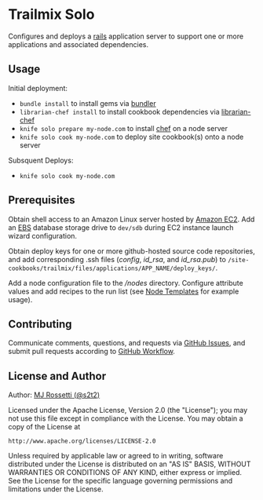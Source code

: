 # Trailmix Solo

Configures and deploys a [rails](http://guides.rubyonrails.org/) application server to support one or more applications and associated dependencies.

## Usage

Initial deployment:
 + `bundle install` to install gems via [bundler](http://bundler.io/)
 + `librarian-chef install` to install cookbook dependencies via [librarian-chef](https://github.com/applicationsonline/librarian-chef)
 + `knife solo prepare my-node.com` to install [chef](https://www.chef.io/chef/) on a node server
 + `knife solo cook my-node.com` to deploy site cookbook(s) onto a node server

Subsquent Deploys:
 + `knife solo cook my-node.com`

## Prerequisites

Obtain shell access to an Amazon Linux server hosted by [Amazon EC2](http://aws.amazon.com/ec2/). Add an [EBS](http://aws.amazon.com/ebs/) database storage drive to `dev/sdb` during EC2 instance launch wizard configuration.

Obtain deploy keys for one or more github-hosted source code repositories, and add corresponding .ssh files (*config*, *id_rsa*, and *id_rsa.pub*) to `/site-cookbooks/trailmix/files/applications/APP_NAME/deploy_keys/`.

Add a node configuration file to the */nodes* directory. Configure attribute values and add recipes to the run list (see [Node Templates](/node_templates) for example usage).

## Contributing

Communicate comments, questions, and requests via [GitHub Issues](https://github.com/s2t2/trailmix-solo/issues), and submit pull requests according to [GitHub Workflow](https://guides.github.com/introduction/flow/index.html).

## License and Author

Author: [MJ Rossetti (@s2t2)](mailto:s2t2mail@gmail.com)

Licensed under the Apache License, Version 2.0 (the "License");
you may not use this file except in compliance with the License.
You may obtain a copy of the License at

    http://www.apache.org/licenses/LICENSE-2.0

Unless required by applicable law or agreed to in writing, software
distributed under the License is distributed on an "AS IS" BASIS,
WITHOUT WARRANTIES OR CONDITIONS OF ANY KIND, either express or implied.
See the License for the specific language governing permissions and
limitations under the License.
